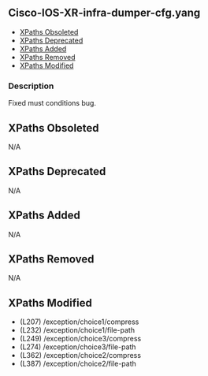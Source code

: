 ## Cisco-IOS-XR-infra-dumper-cfg.yang

- [XPaths Obsoleted](#xpaths-obsoleted)
- [XPaths Deprecated](#xpaths-deprecated)
- [XPaths Added](#xpaths-added)
- [XPaths Removed](#xpaths-removed)
- [XPaths Modified](#xpaths-modified)

### Description

Fixed must conditions bug.

## XPaths Obsoleted

N/A

## XPaths Deprecated

N/A

## XPaths Added

N/A

## XPaths Removed

N/A

## XPaths Modified

- (L207)	/exception/choice1/compress
- (L232)	/exception/choice1/file-path
- (L249)	/exception/choice3/compress
- (L274)	/exception/choice3/file-path
- (L362)	/exception/choice2/compress
- (L387)	/exception/choice2/file-path

